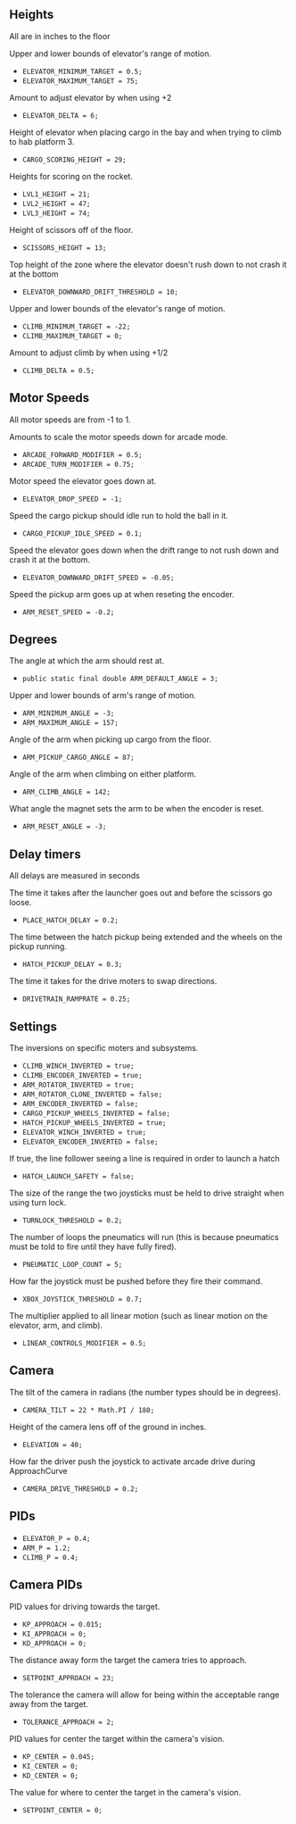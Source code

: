 ## Heights
All are in inches to the floor

Upper and lower bounds of elevator's range of motion.
- `ELEVATOR_MINIMUM_TARGET = 0.5;`
- `ELEVATOR_MAXIMUM_TARGET = 75;`

Amount to adjust elevator by when using +2
- `ELEVATOR_DELTA = 6;`

Height of elevator when placing cargo in the bay and when trying to climb to hab platform 3.
- `CARGO_SCORING_HEIGHT = 29;`

Heights for scoring on the rocket.
- `LVL1_HEIGHT = 21;`
- `LVL2_HEIGHT = 47;`
- `LVL3_HEIGHT = 74;`

Height of scissors off of the floor.
- `SCISSORS_HEIGHT = 13;`

Top height of the zone where the elevator doesn't rush down to not crash it at the bottom
- `ELEVATOR_DOWNWARD_DRIFT_THRESHOLD = 10;`

Upper and lower bounds of the elevator's range of motion.
- `CLIMB_MINIMUM_TARGET = -22;`
- `CLIMB_MAXIMUM_TARGET = 0;`

Amount to adjust climb by when using +1/2
- `CLIMB_DELTA = 0.5;`

## Motor Speeds
All motor speeds are from -1 to 1.

Amounts to scale the motor speeds down for arcade mode.
- `ARCADE_FORWARD_MODIFIER = 0.5;`
- `ARCADE_TURN_MODIFIER = 0.75;`

Motor speed the elevator goes down at.
- `ELEVATOR_DROP_SPEED = -1;`

Speed the cargo pickup should idle run to hold the ball in it.
- `CARGO_PICKUP_IDLE_SPEED = 0.1;`

Speed the elevator goes down when the drift range to not rush down and crash it at the bottom.
- `ELEVATOR_DOWNWARD_DRIFT_SPEED = -0.05;`

Speed the pickup arm goes up at when reseting the encoder.
- `ARM_RESET_SPEED = -0.2;`

## Degrees

The angle at which the arm should rest at.
- `public static final double ARM_DEFAULT_ANGLE = 3;`

Upper and lower bounds of arm's range of motion.
- `ARM_MINIMUM_ANGLE = -3;`
- `ARM_MAXIMUM_ANGLE = 157;`

Angle of the arm when picking up cargo from the floor.
- `ARM_PICKUP_CARGO_ANGLE = 87;`

Angle of the arm when climbing on either platform.
- `ARM_CLIMB_ANGLE = 142;`

What angle the magnet sets the arm to be when the encoder is reset.
- `ARM_RESET_ANGLE = -3;`

## Delay timers
All delays are measured in seconds

The time it takes after the launcher goes out and before the scissors go loose.
- `PLACE_HATCH_DELAY = 0.2;`

The time between the hatch pickup being extended and the wheels on the pickup running.
- `HATCH_PICKUP_DELAY = 0.3;`

The time it takes for the drive moters to swap directions.
- `DRIVETRAIN_RAMPRATE = 0.25;`

## Settings

The inversions on specific moters and subsystems.
- `CLIMB_WINCH_INVERTED = true;`
- `CLIMB_ENCODER_INVERTED = true;`
- `ARM_ROTATOR_INVERTED = true;`
- `ARM_ROTATOR_CLONE_INVERTED = false;`
- `ARM_ENCODER_INVERTED = false;`
- `CARGO_PICKUP_WHEELS_INVERTED = false;`
- `HATCH_PICKUP_WHEELS_INVERTED = true;`
- `ELEVATOR_WINCH_INVERTED = true;`
- `ELEVATOR_ENCODER_INVERTED = false;`

If true, the line follower seeing a line is required in order to launch a hatch
- `HATCH_LAUNCH_SAFETY = false;`

The size of the range the two joysticks must be held to drive straight when using turn lock.
- `TURNLOCK_THRESHOLD = 0.2;`

The number of loops the pneumatics will run (this is because pneumatics must be told to fire until they have fully fired).
- `PNEUMATIC_LOOP_COUNT = 5;`

How far the joystick must be pushed before they fire their command.
- `XBOX_JOYSTICK_THRESHOLD = 0.7;`

The multiplier applied to all linear motion (such as linear motion on the elevator, arm, and climb).
- `LINEAR_CONTROLS_MODIFIER = 0.5;`

## Camera

The tilt of the camera in radians (the number types should be in degrees).
- `CAMERA_TILT = 22 * Math.PI / 180;`

Height of the camera lens off of the ground in inches.
- `ELEVATION = 40;`

How far the driver push the joystick to activate arcade drive during ApproachCurve
- `CAMERA_DRIVE_THRESHOLD = 0.2;`

## PIDs

- `ELEVATOR_P = 0.4;`
- `ARM_P = 1.2;`
- `CLIMB_P = 0.4;`

## Camera PIDs

PID values for driving towards the target.
- `KP_APPROACH = 0.015;`
- `KI_APPROACH = 0;`
- `KD_APPROACH = 0;`

The distance away form the target the camera tries to approach.
- `SETPOINT_APPROACH = 23;`

The tolerance the camera will allow for being within the acceptable range away from the target.
- `TOLERANCE_APPROACH = 2;`

PID values for center the target within the camera's vision.
- `KP_CENTER = 0.045;`
- `KI_CENTER = 0;`
- `KD_CENTER = 0;`

The value for where to center the target in the camera's vision.
- `SETPOINT_CENTER = 0;`